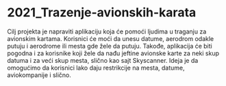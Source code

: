 # 2021_Trazenje-avionskih-karata
Cilj projekta je napraviti aplikaciju koja će pomoći ljudima u traganju za avionskim kartama. Korisnici će moći da unesu datume, aerodrom odakle putuju i aerodrome ili mesta gde žele da putuju. Takođe, aplikacija će biti pogodna i za korisnike koji žele da nađu jeftine avionske karte za neki skup datuma i za veći skup mesta, slično kao sajt Skyscanner. Ideja je da omogućimo da korisnici lako daju restrikcije na mesta, datume, aviokompanije i slično.
